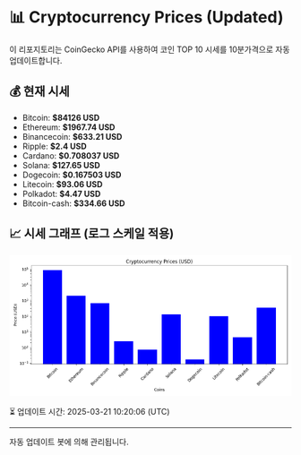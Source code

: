 
# 📊 Cryptocurrency Prices (Updated)

이 리포지토리는 CoinGecko API를 사용하여 코인 TOP 10 시세를 10분가격으로 자동 업데이트합니다.

## 💰 현재 시세
- Bitcoin: **$84126 USD**
- Ethereum: **$1967.74 USD**
- Binancecoin: **$633.21 USD**
- Ripple: **$2.4 USD**
- Cardano: **$0.708037 USD**
- Solana: **$127.65 USD**
- Dogecoin: **$0.167503 USD**
- Litecoin: **$93.06 USD**
- Polkadot: **$4.47 USD**
- Bitcoin-cash: **$334.66 USD**

## 📈 시세 그래프 (로그 스케일 적용)
![Crypto Prices](crypto_prices.png)

⏳ 업데이트 시간: 2025-03-21 10:20:06 (UTC)

---
자동 업데이트 봇에 의해 관리됩니다.
